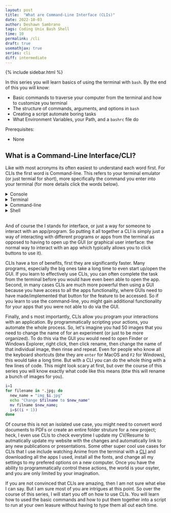 ```yaml
---
layout: post
title:  "What are Command-Line Interface (CLIs)"
date: 2022-10-03
author: Deshawn Sambrano
tags: Coding Unix Bash Shell
time: 10
permalink: /cli
draft: true
usemathjax: true
series: cli
diff: intermediate
---
```


{% include sidebar.html %}

<section class="takeaways series">

In this series you will learn basics of using the terminal with `bash`. By the end of this you will know:
- Basic commands to traverse your computer from the terminal and how to customize you terminal
- The structure of commands, arguments, and options in `bash`
- Creating a script automate boring tasks
- What Environment Variables, your Path, and a `bashrc` file do

Prerequisites:
- None

</section>

## What is a Command-Line Interface/CLI?

<!-- excerpt-start -->

Like with most acronyms its often easiest to understand each word first.
For CLIs the first word is Command-line.
This refers to your terminal emulator (or just termial for short), more specifically the command you enter into your terminal (for more details click the words below).

<details markdown=0>
	<summary>Console</summary>
	<p>
		A console is a physical terminal, which you probably have never seen before. You might hear it in code/tech circles, but almost always they are refering to the terminal/terminal emulator.
	</p> 
</details>
<details markdown=0>
	<summary>Terminal</summary>
	<p>
		A Terminal Emulator or terminal for short emulates a console so that you can interface with the computer with the command-line. Modern terminal have a plethora a upgrades compared to days past such as customization history settings, mouse features, etc.
	</p> 
</details>
<details markdown=0>
	<summary>Command-line</summary>
	<p>
		The command-line is the area to the right of your command-prompt (by default its <code>$</code>). This is where you actually enter the command that you wish to be executed by the terminal.
	</p> 
</details>
<details markdown=0>
	<summary>Shell</summary>
	<p>
		The shell is the command-line interpreter, in other words its the language you use then using the command-line. The most common example of course it <code>bash</code>, but <code>zsh</code> is super popular since it is now the default for MacOS and many Linux Distros.
	</p> 
</details>
<br>

And of course the I stands for interface, or just a way for someone to interact with an app/program.
So putting it all together a CLI is simply just a way of interacting with different programs or apps from the terminal as opposed to having to open up the GUI (or graphical user interface: the normal way to interact with an app which typically allows you to click buttons to use it).


CLIs have a ton of benefits, first they are significantly faster.
Many programs, especially the big ones take a long time to even start up/open the GUI.
If you learn to effectively use CLIs, you can often complete the task from the terminal before you would have even been able to open the app.
Second, in many cases CLIs are much more powerful then using a GUI because you have access to all the apps functionality, where GUIs need to have made/implemented that button for the feature to be accessed. So if you learn to use the command-line, you might gain additional functionality for your apps that you were not able to do via the GUI.

Finally, and s most importantly, CLIs allow you program your interactions with an application.
By programmatically scripting your actions, you automate the whole process.
So, let's imagine you had 50 images that you need to change the name of for an experiment (or just to be more organized).
To do this via the GUI you would need to open Finder or Windows Explorer, right click, then click rename, then change the name of that individual image, then rinse and repeat. Even for people who know all the keyboard shortcuts (btw they are `enter` for MacOS and `F2` for Windows), this would take a long time.
But with a CLI you can do the whole thing with a few lines of code.
This might look scary at first, but over the course of this series you will know exactly what code like this means (btw this will rename a bunch of images for you).

```bash
i=1
for filename in *.jpg; do
  new_name = "img_$i.jpg"
  echo "Change $filname to $new_name"
  mv filname $new_name;
  i=$((i + 1))
done
```

Of course this is not an isolated use case, you might need to convert word documents to PDFs or create an entire folder struture for a new project; heck, I even use CLIs to check everytime I update my CV/Resume to autmatically update my website with the changes and automatically link to any new publications or presentations. 
Some other super cool use cases for CLIs that I use include watching Anime from the terminal with a [CLI][anime-terminal] and downloading all the apps I used, install all the fonts, and change all my settings to my prefered options on a new computer. Once you have the ability to programmatically control these actions, the world is your osyter, and you are only limited by your imagination. 

If you are not convinced that CLIs are amazing, then I am not sure what else I can say.
But I am sure most of you are intrigues at this point.
So over the course of this series, I will start you off on how to use CLIs. 
You will learn how to used the basic commands and how to put them together into a script to run at your own leasure without having to type them all out each time. 

<!-- So, let's imagine you had 10 word documents that you wanted to convert to PDFs.
To do this via a GUI you would need to open each up, go to the file tab, click save as, then change the format, then click PDF, then change the name if applicable -->

[munix]: https://github.com/ibraheemdev/modern-unix "Modern Unix"
[gitbash]: https://gitforwindows.org/ "Git for Windows"
[iTerm2]: https://iterm2.com/ "iTerm2: Terminal Emulator for MacOS"
[ohmyzsh]: https://ohmyz.sh/ "Oh My Zsh: Prettify you Terminal"
[bash-structure]: #the-form-of-commands "The Structure of a Bash Command"
[anime-terminal]: https://github.com/whoisYoges/anime-terminal "CLI: Anime from your Terminal"
